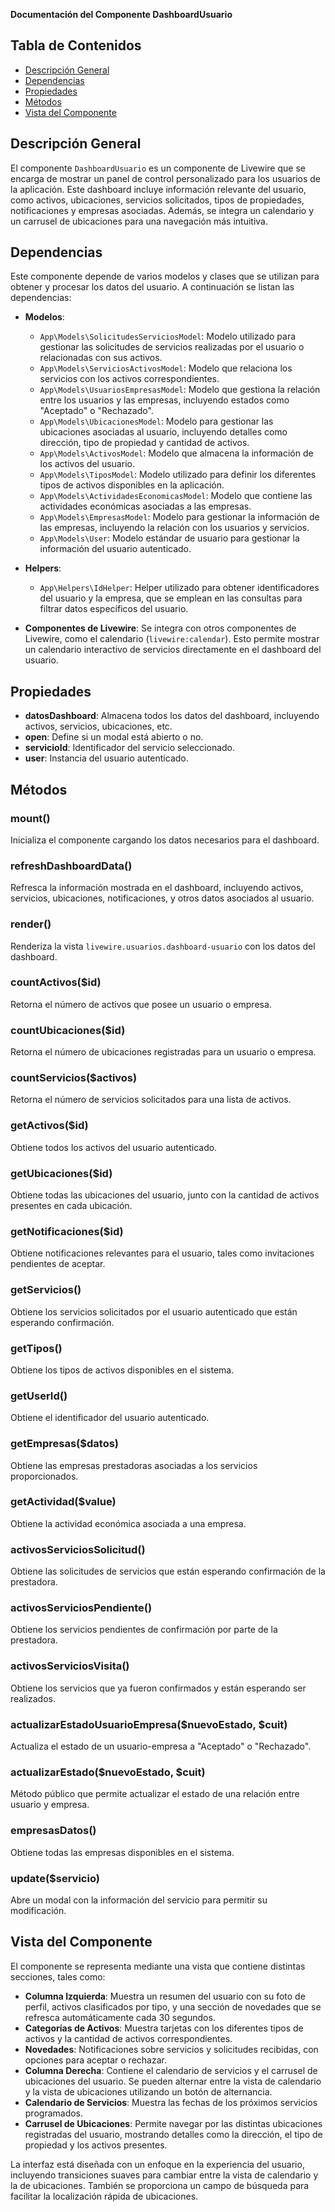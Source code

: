 **Documentación del Componente DashboardUsuario**

## Tabla de Contenidos
- [Descripción General](#descripción-general)
- [Dependencias](#dependencias)
- [Propiedades](#propiedades)
- [Métodos](#métodos)
- [Vista del Componente](#vista-del-componente)

## Descripción General
El componente `DashboardUsuario` es un componente de Livewire que se encarga de mostrar un panel de control personalizado para los usuarios de la aplicación. Este dashboard incluye información relevante del usuario, como activos, ubicaciones, servicios solicitados, tipos de propiedades, notificaciones y empresas asociadas. Además, se integra un calendario y un carrusel de ubicaciones para una navegación más intuitiva.

## Dependencias
Este componente depende de varios modelos y clases que se utilizan para obtener y procesar los datos del usuario. A continuación se listan las dependencias:

- **Modelos**:
  - `App\Models\SolicitudesServiciosModel`: Modelo utilizado para gestionar las solicitudes de servicios realizadas por el usuario o relacionadas con sus activos.
  - `App\Models\ServiciosActivosModel`: Modelo que relaciona los servicios con los activos correspondientes.
  - `App\Models\UsuariosEmpresasModel`: Modelo que gestiona la relación entre los usuarios y las empresas, incluyendo estados como "Aceptado" o "Rechazado".
  - `App\Models\UbicacionesModel`: Modelo para gestionar las ubicaciones asociadas al usuario, incluyendo detalles como dirección, tipo de propiedad y cantidad de activos.
  - `App\Models\ActivosModel`: Modelo que almacena la información de los activos del usuario.
  - `App\Models\TiposModel`: Modelo utilizado para definir los diferentes tipos de activos disponibles en la aplicación.
  - `App\Models\ActividadesEconomicasModel`: Modelo que contiene las actividades económicas asociadas a las empresas.
  - `App\Models\EmpresasModel`: Modelo para gestionar la información de las empresas, incluyendo la relación con los usuarios y servicios.
  - `App\Models\User`: Modelo estándar de usuario para gestionar la información del usuario autenticado.

- **Helpers**:
  - `App\Helpers\IdHelper`: Helper utilizado para obtener identificadores del usuario y la empresa, que se emplean en las consultas para filtrar datos específicos del usuario.

- **Componentes de Livewire**: Se integra con otros componentes de Livewire, como el calendario (`livewire:calendar`). Esto permite mostrar un calendario interactivo de servicios directamente en el dashboard del usuario.

## Propiedades
- **datosDashboard**: Almacena todos los datos del dashboard, incluyendo activos, servicios, ubicaciones, etc.
- **open**: Define si un modal está abierto o no.
- **servicioId**: Identificador del servicio seleccionado.
- **user**: Instancia del usuario autenticado.

## Métodos
### mount()
Inicializa el componente cargando los datos necesarios para el dashboard.

### refreshDashboardData()
Refresca la información mostrada en el dashboard, incluyendo activos, servicios, ubicaciones, notificaciones, y otros datos asociados al usuario.

### render()
Renderiza la vista `livewire.usuarios.dashboard-usuario` con los datos del dashboard.

### countActivos($id)
Retorna el número de activos que posee un usuario o empresa.

### countUbicaciones($id)
Retorna el número de ubicaciones registradas para un usuario o empresa.

### countServicios($activos)
Retorna el número de servicios solicitados para una lista de activos.

### getActivos($id)
Obtiene todos los activos del usuario autenticado.

### getUbicaciones($id)
Obtiene todas las ubicaciones del usuario, junto con la cantidad de activos presentes en cada ubicación.

### getNotificaciones($id)
Obtiene notificaciones relevantes para el usuario, tales como invitaciones pendientes de aceptar.

### getServicios()
Obtiene los servicios solicitados por el usuario autenticado que están esperando confirmación.

### getTipos()
Obtiene los tipos de activos disponibles en el sistema.

### getUserId()
Obtiene el identificador del usuario autenticado.

### getEmpresas($datos)
Obtiene las empresas prestadoras asociadas a los servicios proporcionados.

### getActividad($value)
Obtiene la actividad económica asociada a una empresa.

### activosServiciosSolicitud()
Obtiene las solicitudes de servicios que están esperando confirmación de la prestadora.

### activosServiciosPendiente()
Obtiene los servicios pendientes de confirmación por parte de la prestadora.

### activosServiciosVisita()
Obtiene los servicios que ya fueron confirmados y están esperando ser realizados.

### actualizarEstadoUsuarioEmpresa($nuevoEstado, $cuit)
Actualiza el estado de un usuario-empresa a "Aceptado" o "Rechazado".

### actualizarEstado($nuevoEstado, $cuit)
Método público que permite actualizar el estado de una relación entre usuario y empresa.

### empresasDatos()
Obtiene todas las empresas disponibles en el sistema.

### update($servicio)
Abre un modal con la información del servicio para permitir su modificación.

## Vista del Componente
El componente se representa mediante una vista que contiene distintas secciones, tales como:

- **Columna Izquierda**: Muestra un resumen del usuario con su foto de perfil, activos clasificados por tipo, y una sección de novedades que se refresca automáticamente cada 30 segundos.
- **Categorías de Activos**: Muestra tarjetas con los diferentes tipos de activos y la cantidad de activos correspondientes.
- **Novedades**: Notificaciones sobre servicios y solicitudes recibidas, con opciones para aceptar o rechazar.
- **Columna Derecha**: Contiene el calendario de servicios y el carrusel de ubicaciones del usuario. Se pueden alternar entre la vista de calendario y la vista de ubicaciones utilizando un botón de alternancia.
- **Calendario de Servicios**: Muestra las fechas de los próximos servicios programados.
- **Carrusel de Ubicaciones**: Permite navegar por las distintas ubicaciones registradas del usuario, mostrando detalles como la dirección, el tipo de propiedad y los activos presentes.

La interfaz está diseñada con un enfoque en la experiencia del usuario, incluyendo transiciones suaves para cambiar entre la vista de calendario y la de ubicaciones. También se proporciona un campo de búsqueda para facilitar la localización rápida de ubicaciones.

